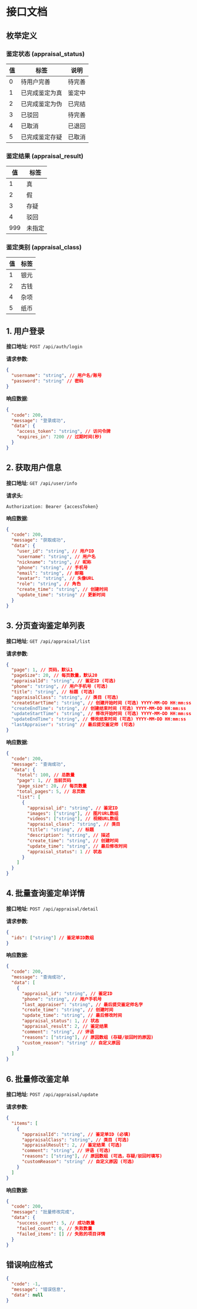 # 接口文档

## 枚举定义

### 鉴定状态 (appraisal_status)

| 值  | 标签           | 说明   |
| --- | -------------- | ------ |
| 0   | 待用户完善     | 待完善 |
| 1   | 已完成鉴定为真 | 鉴定中 |
| 2   | 已完成鉴定为伪 | 已完结 |
| 3   | 已驳回         | 待完善 |
| 4   | 已取消         | 已退回 |
| 5   | 已完成鉴定存疑 | 已取消 |

### 鉴定结果 (appraisal_result)

| 值  | 标签   |
| --- | ------ |
| 1   | 真     |
| 2   | 假     |
| 3   | 存疑   |
| 4   | 驳回   |
| 999 | 未指定 |

### 鉴定类别 (appraisal_class)

| 值  | 标签 |
| --- | ---- |
| 1   | 银元 |
| 2   | 古钱 |
| 4   | 杂项 |
| 5   | 纸币 |

## 1. 用户登录

**接口地址**: `POST /api/auth/login`

**请求参数**:

```json
{
  "username": "string", // 用户名/账号
  "password": "string" // 密码
}
```

**响应数据**:

```json
{
  "code": 200,
  "message": "登录成功",
  "data": {
    "access_token": "string", // 访问令牌
    "expires_in": 7200 // 过期时间(秒)
  }
}
```

## 2. 获取用户信息

**接口地址**: `GET /api/user/info`

**请求头**:

```
Authorization: Bearer {accessToken}
```

**响应数据**:

```json
{
  "code": 200,
  "message": "获取成功",
  "data": {
    "user_id": "string", // 用户ID
    "username": "string", // 用户名
    "nickname": "string", // 昵称
    "phone": "string", // 手机号
    "email": "string", // 邮箱
    "avatar": "string", // 头像URL
    "role": "string", // 角色
    "create_time": "string", // 创建时间
    "update_time": "string" // 更新时间
  }
}
```

## 3. 分页查询鉴定单列表

**接口地址**: `GET /api/appraisal/list`

**请求参数**:

```json
{
  "page": 1, // 页码，默认1
  "pageSize": 20, // 每页数量，默认20
  "appraisalId": "string", // 鉴定ID (可选)
  "phone": "string", // 用户手机号 (可选)
  "title": "string", // 标题 (可选)
  "appraisalClass": "string", // 类目 (可选)
  "createStartTime": "string", // 创建开始时间 (可选) YYYY-MM-DD HH:mm:ss
  "createEndTime": "string", // 创建结束时间 (可选) YYYY-MM-DD HH:mm:ss
  "updateStartTime": "string", // 修改开始时间 (可选) YYYY-MM-DD HH:mm:ss
  "updateEndTime": "string", // 修改结束时间 (可选) YYYY-MM-DD HH:mm:ss
  "lastAppraiser": "string" // 最后提交鉴定师 (可选)
}
```

**响应数据**:

```json
{
  "code": 200,
  "message": "查询成功",
  "data": {
    "total": 100, // 总数量
    "page": 1, // 当前页码
    "page_size": 20, // 每页数量
    "total_pages": 5, // 总页数
    "list": [
      {
        "appraisal_id": "string", // 鉴定ID
        "images": ["string"], // 图片URL数组
        "videos": ["string"], // 视频URL数组
        "appraisal_class": "string", // 类目
        "title": "string", // 标题
        "description": "string", // 描述
        "create_time": "string", // 创建时间
        "update_time": "string", // 最后修改时间
        "appraisal_status": 1 // 状态
      }
    ]
  }
}
```

## 4. 批量查询鉴定单详情

**接口地址**: `POST /api/appraisal/detail`

**请求参数**:

```json
{
  "ids": ["string"] // 鉴定单ID数组
}
```

**响应数据**:

```json
{
  "code": 200,
  "message": "查询成功",
  "data": [
    {
      "appraisal_id": "string", // 鉴定ID
      "phone": "string", // 用户手机号
      "last_appraiser": "string", // 最后提交鉴定师名字
      "create_time": "string", // 创建时间
      "update_time": "string", // 最后修改时间
      "appraisal_status": 1, // 状态
      "appraisal_result": 2, // 鉴定结果
      "comment": "string", // 评语
      "reasons": ["string"], // 原因数组 (存疑/驳回时的原因)
      "custom_reason": "string" // 自定义原因
    }
  ]
}
```

## 6. 批量修改鉴定单

**接口地址**: `POST /api/appraisal/update`

**请求参数**:

```json
{
  "items": [
    {
      "appraisalId": "string", // 鉴定单ID (必填)
      "appraisalClass": "string", // 类目 (可选)
      "appraisalResult": 2, // 鉴定结果 (可选)
      "comment": "string", // 评语 (可选)
      "reasons": ["string"], // 原因数组 (可选，存疑/驳回时填写)
      "customReason": "string" // 自定义原因 (可选)
    }
  ]
}
```

**响应数据**:

```json
{
  "code": 200,
  "message": "批量修改完成",
  "data": {
    "success_count": 5, // 成功数量
    "failed_count": 0, // 失败数量
    "failed_items": [] // 失败的项目详情
  }
}
```

## 错误响应格式

```json
{
  "code": -1,
  "message": "错误信息",
  "data": null
}
```
